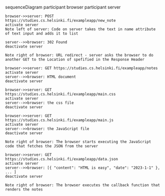 sequenceDiagram
    participant browser
    participant server

    browser->>server: POST https://studies.cs.helsinki.fi/exampleapp/new_note
    activate server
    Note left of server: Code on server takes the text in name attribute of text input and adds it to list

    server-->>browser: 302 Found
    deactivate server

    Note right of browser: URL redirect - server asks the browser to do another GET to the Location of spefified in the Response Header

    browser->>server: GET https://studies.cs.helsinki.fi/exampleapp/notes
    activate server
    server-->>browser: HTML document
    deactivate server

    browser->>server: GET https://studies.cs.helsinki.fi/exampleapp/main.css
    activate server
    server-->>browser: the css file
    deactivate server

    browser->>server: GET https://studies.cs.helsinki.fi/exampleapp/main.js
    activate server
    server-->>browser: the JavaScript file
    deactivate server

    Note right of browser: The browser starts executing the JavaScript code that fetches the JSON from the server

    browser->>server: GET https://studies.cs.helsinki.fi/exampleapp/data.json
    activate server
    server-->>browser: [{ "content": "HTML is easy", "date": "2023-1-1" }, ... ]
    deactivate server

    Note right of browser: The browser executes the callback function that renders the notes
  
